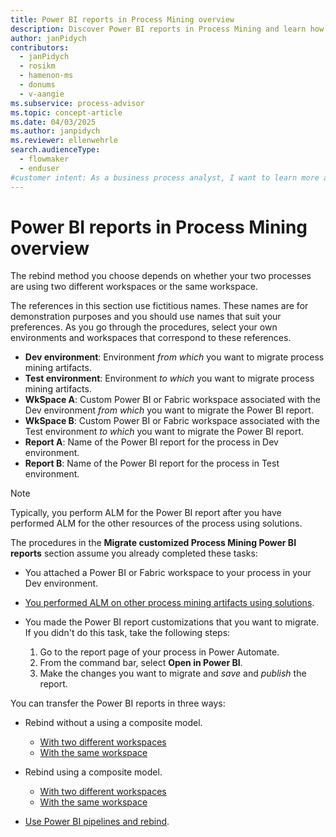 ```yaml
---
title: Power BI reports in Process Mining overview
description: Discover Power BI reports in Process Mining and learn how to get started migrating customized Process Mining Power BI reports.
author: janPidych
contributors:
  - janPidych
  - rosikm
  - hamenon-ms
  - donums
  - v-aangie  
ms.subservice: process-advisor
ms.topic: concept-article
ms.date: 04/03/2025
ms.author: janpidych
ms.reviewer: ellenwehrle
search.audienceType: 
  - flowmaker
  - enduser
#customer intent: As a business process analyst, I want to learn more about Power BI reports in Process Mining, so I can create them to identify improvement opportunities in my organization's current processes.
---
```


# Power BI reports in Process Mining overview

The rebind method you choose depends on whether your two processes are using two different workspaces or the same workspace.

The references in this section use fictitious names. These names are for demonstration purposes and you should use names that suit your preferences. As you go through the procedures, select your own environments and workspaces that correspond to these references.

- **Dev environment**: Environment *from which* you want to migrate process mining artifacts.
- **Test environment**: Environment *to which* you want to migrate process mining artifacts.
- **WkSpace A**: Custom Power BI or Fabric workspace associated with the Dev environment *from which* you want to migrate the Power BI report.
- **WkSpace B**: Custom Power BI or Fabric workspace associated with the Test environment *to which* you want to migrate the Power BI report.
- **Report A**: Name of the Power BI report for the process in Dev environment.
- **Report B**: Name of the Power BI report for the process in Test environment.

> [!NOTE]
> Typically, you perform ALM for the Power BI report after you have performed ALM for the other resources of the process using solutions.

The procedures in the **Migrate customized Process Mining Power BI reports** section assume you already completed these tasks:

- You attached a Power BI or Fabric workspace to your process in your Dev environment.
- [You performed ALM on other process mining artifacts using solutions](process-mining-alm-entities-solutions.md).
- You made the Power BI report customizations that you want to migrate. If you didn't do this task, take the following steps:

  1. Go to the report page of your process in Power Automate.
  1. From the command bar, select **Open in Power BI**.
  1. Make the changes you want to migrate and *save* and *publish* the report.

You can transfer the Power BI reports in three ways:

- Rebind without a using a composite model.

  - [With two different workspaces](process-mining-alm-rebind-without-comp-diff-wkspace.md)
  - [With the same workspace](process-mining-alm-rebind-without-comp-same-wkspace.md)
  
- Rebind using a composite model.
  - [With two different workspaces](process-mining-alm-rebind-with-comp-diff-wkspace.md)
  - [With the same workspace](process-mining-alm-rebind-with-comp-same-wkspace.md)
  
- [Use Power BI pipelines and rebind](process-mining-alm-migrate-using-pbi-pipelines-and-rebinding.md).
